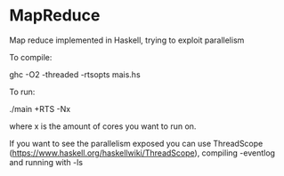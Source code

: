 MapReduce
=========

Map reduce implemented in Haskell, trying to exploit parallelism

To compile:

ghc -O2 -threaded -rtsopts mais.hs

To run:

./main +RTS -Nx

where x is the amount of cores you want to run on.

If you want to see the parallelism exposed you can use ThreadScope (https://www.haskell.org/haskellwiki/ThreadScope), compiling -eventlog and running with -ls
